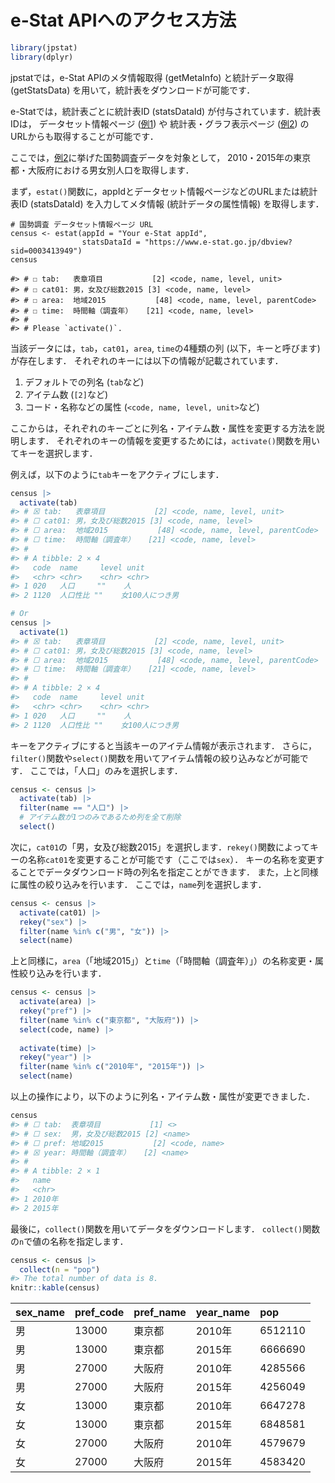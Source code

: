 
<!-- README.md is generated from README.Rmd. Please edit that file -->

# e-Stat APIへのアクセス方法

``` r
library(jpstat)
library(dplyr)
```

jpstatでは，e-Stat APIのメタ情報取得 (getMetaInfo) と統計データ取得
(getStatsData) を用いて，統計表をダウンロードが可能です．

e-Statでは，統計表ごとに統計表ID (statsDataId)
が付与されています．統計表IDは， データセット情報ページ
([例1](https://www.e-stat.go.jp/stat-search/database?page=1&layout=datalist&toukei=00200521&tstat=000001011777&cycle=0&tclass1=000001011778&statdisp_id=0003410379&tclass2val=0))
や 統計表・グラフ表示ページ
([例2](https://www.e-stat.go.jp/dbview?sid=0003413949))
のURLからも取得することが可能です．

ここでは，[例2](https://www.e-stat.go.jp/dbview?sid=0003413949)に挙げた国勢調査データを対象として，
2010・2015年の東京都・大阪府における男女別人口を取得します．

まず，`estat()`関数に，appIdとデータセット情報ページなどのURLまたは統計表ID
(statsDataId) を入力してメタ情報 (統計データの属性情報) を取得します．

    # 国勢調査 データセット情報ページ URL
    census <- estat(appId = "Your e-Stat appId", 
                    statsDataId = "https://www.e-stat.go.jp/dbview?sid=0003413949")
    census

    #> # ☐ tab:   表章項目           [2] <code, name, level, unit>
    #> # ☐ cat01: 男，女及び総数2015 [3] <code, name, level>
    #> # ☐ area:  地域2015           [48] <code, name, level, parentCode>
    #> # ☐ time:  時間軸（調査年）   [21] <code, name, level>
    #> # 
    #> # Please `activate()`.

当該データには，`tab`，`cat01`，`area`, `time`の4種類の列
(以下，キーと呼びます) が存在します．
それぞれのキーには以下の情報が記載されています．

1.  デフォルトでの列名 (`tab`など)
2.  アイテム数 (`[2]`など)
3.  コード・名称などの属性 (`<code, name, level, unit>`など)

ここからは，それぞれのキーごとに列名・アイテム数・属性を変更する方法を説明します．
それぞれのキーの情報を変更するためには，`activate()`関数を用いてキーを選択します．

例えば，以下のように`tab`キーをアクティブにします．

``` r
census |> 
  activate(tab)
#> # ☒ tab:   表章項目           [2] <code, name, level, unit>
#> # ☐ cat01: 男，女及び総数2015 [3] <code, name, level>
#> # ☐ area:  地域2015           [48] <code, name, level, parentCode>
#> # ☐ time:  時間軸（調査年）   [21] <code, name, level>
#> # 
#> # A tibble: 2 × 4
#>   code  name     level unit           
#>   <chr> <chr>    <chr> <chr>          
#> 1 020   人口     ""    人             
#> 2 1120  人口性比 ""    女100人につき男

# Or
census |> 
  activate(1)
#> # ☒ tab:   表章項目           [2] <code, name, level, unit>
#> # ☐ cat01: 男，女及び総数2015 [3] <code, name, level>
#> # ☐ area:  地域2015           [48] <code, name, level, parentCode>
#> # ☐ time:  時間軸（調査年）   [21] <code, name, level>
#> # 
#> # A tibble: 2 × 4
#>   code  name     level unit           
#>   <chr> <chr>    <chr> <chr>          
#> 1 020   人口     ""    人             
#> 2 1120  人口性比 ""    女100人につき男
```

キーをアクティブにすると当該キーのアイテム情報が表示されます．
さらに，`filter()`関数や`select()`関数を用いてアイテム情報の絞り込みなどが可能です．
ここでは，「人口」のみを選択します．

``` r
census <- census |> 
  activate(tab) |> 
  filter(name == "人口") |> 
  # アイテム数が1つのみであるため列を全て削除
  select()
```

次に，`cat01`の「男，女及び総数2015」を選択します．`rekey()`関数によってキーの名称`cat01`を変更することが可能です（ここでは`sex`）．
キーの名称を変更することでデータダウンロード時の列名を指定ことができます．
また，上と同様に属性の絞り込みを行います．
ここでは，`name`列を選択します．

``` r
census <- census |> 
  activate(cat01) |>
  rekey("sex") |> 
  filter(name %in% c("男", "女")) |> 
  select(name)
```

上と同様に，`area`（「地域2015」）と`time`（「時間軸（調査年）」）の名称変更・属性絞り込みを行います．

``` r
census <- census |> 
  activate(area) |> 
  rekey("pref") |> 
  filter(name %in% c("東京都", "大阪府")) |> 
  select(code, name) |> 
  
  activate(time) |> 
  rekey("year") |> 
  filter(name %in% c("2010年", "2015年")) |> 
  select(name) 
```

以上の操作により，以下のように列名・アイテム数・属性が変更できました．

``` r
census
#> # ☐ tab:  表章項目           [1] <>
#> # ☐ sex:  男，女及び総数2015 [2] <name>
#> # ☐ pref: 地域2015           [2] <code, name>
#> # ☒ year: 時間軸（調査年）   [2] <name>
#> # 
#> # A tibble: 2 × 1
#>   name  
#>   <chr> 
#> 1 2010年
#> 2 2015年
```

最後に，`collect()`関数を用いてデータをダウンロードします．
`collect()`関数の`n`で値の名称を指定します．

``` r
census <- census |>
  collect(n = "pop")
#> The total number of data is 8.
knitr::kable(census)
```

| sex_name | pref_code | pref_name | year_name | pop     |
|:---------|:----------|:----------|:----------|:--------|
| 男       | 13000     | 東京都    | 2010年    | 6512110 |
| 男       | 13000     | 東京都    | 2015年    | 6666690 |
| 男       | 27000     | 大阪府    | 2010年    | 4285566 |
| 男       | 27000     | 大阪府    | 2015年    | 4256049 |
| 女       | 13000     | 東京都    | 2010年    | 6647278 |
| 女       | 13000     | 東京都    | 2015年    | 6848581 |
| 女       | 27000     | 大阪府    | 2010年    | 4579679 |
| 女       | 27000     | 大阪府    | 2015年    | 4583420 |
